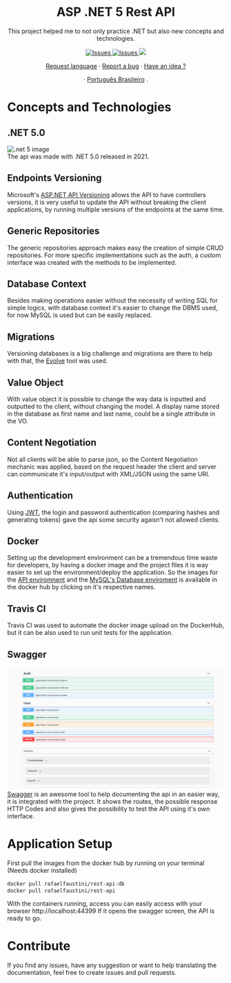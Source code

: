 <a><h1 align="center">ASP .NET 5 Rest API</h1></a>

  <p align="center">
  This project helped me to not only practice .NET but also new concepts and technologies.

  <p align="center">
     <a href="https://github.com/rafaelfaustini/rest-api/issues">
      <img alt="Issues" src="https://img.shields.io/github/issues/rafaelfaustini/rest-api?color=f44336" />
    </a>
     <a href="https://github.com/rafaelfaustini/rest-api/pulls">
      <img alt="Issues" src="https://img.shields.io/github/issues-pr/rafaelfaustini/rest-api?color=f44336" />
    </a>
    <a href="https://travis-ci.org/rafaelfaustini/rest-api"><img src="https://travis-ci.org/rafaelfaustini/rest-api.svg?branch=main"></a>
  </p>
  <p align="center">
   <a href="https://github.com/rafaelfaustini/rest-api/issues/new?assignees=rafaelfaustini&labels=Documentation%2C+Translation&template=new-language-request.md&title=%5Btranslation%5D">Request language</a>
     ·
    <a href="https://github.com/rafaelfaustini/rest-api/issues/new?assignees=&labels=Bug+Fix&template=bug_report.md&title=%5Bbugfix%5D">Report a bug</a>
     ·
    <a href="https://github.com/rafaelfaustini/rest-api/issues/new?assignees=&labels=feature&template=feature_request.md&title=%5Bfeature%5D">Have an idea ?</a>
  </p>
  <p align="center">
    ·
    <a href="/docs/readme_pt-BR.md">Português Brasileiro</a>
    .
  </p>

# Concepts and Technologies

## .NET 5.0

![.net 5 image](http://www.macoratti.net/19/07/net5_net11.jpg)<br>
The api was made with .NET 5.0 released in 2021.

## Endpoints Versioning

Microsoft's [ASP.NET API Versioning](https://github.com/microsoft/aspnet-api-versioning) allows the API to have controllers versions, it is very useful to update the API without breaking the client applications, by running multiple versions of the endpoints at the same time.

## Generic Repositories

The generic repositories approach makes easy the creation of simple CRUD repositories. For more specific implementations such as the auth, a custom interface was created with the methods to be implemented.

## Database Context

Besides making operations easier without the necessity of writing SQL for simple logics, with database context it's easier to change the DBMS used, for now MySQL is used but can be easily replaced.

## Migrations

Versioning databases is a big challenge and migrations are there to help with that, the [Evolve](https://evolve-db.netlify.app/) tool was used.

## Value Object

With value object it is possible to change the way data is inputted and outputted to the client, without changing the model. A display name stored in the database as first name and last name, could be a single attribute in the VO.

## Content Negotiation

Not all clients will be able to parse json, so the Content Negotiation mechanic was applied, based on the request header the client and server can communicate it's input/output with XML/JSON using the same URI.

## Authentication

Using [JWT](https://jwt.io/), the login and password authentication (comparing hashes and generating tokens) gave the api some security agaisn't not allowed clients.

## Docker

Setting up the development environment can be a tremendous time waste for developers, by having a docker image and the project files it is way easier to set up the environment/deploy the application. So the images for the [API enviromnent](https://hub.docker.com/repository/docker/rafaelfaustini/rest-api) and the [MySQL's Database enviroment](https://hub.docker.com/repository/docker/rafaelfaustini/rest-api-db) is available in the docker hub by clicking on it's respective names.

## Travis CI

Travis CI was used to automate the docker image upload on the DockerHub, but it can be also used to run unit tests for the application.

## Swagger

![](img/swagger_screenshot.png)<br>
[Swagger](https://swagger.io/) is an awesome tool to help documenting the api in an easier way, it is integrated with the project. It shows the routes, the possible response HTTP Codes and also gives the possibility to test the API using it's own interface.

# Application Setup

First pull the images from the docker hub by running on your terminal (Needs docker installed)

```
docker pull rafaelfaustini/rest-api-db
docker pull rafaelfaustini/rest-api
```

With the containers running, access you can easily access with your browser
http://localhost:44399
If it opens the swagger screen, the API is ready to go.

# Contribute

If you find any issues, have any suggestion or want to help translating the documentation, feel free to create issues and pull requests.
